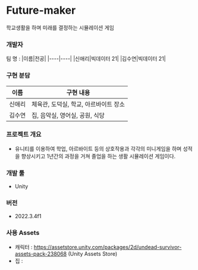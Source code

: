 # Future-maker
학교생활을 하며 미래를 결정하는 시뮬레이션 게임

### 개발자
팀 명 : 
|이름|전공|
|----|----|
|신애리|빅데이터 21|
|김수연|빅데이터 21|

### 구현 분담
|이름|구현 내용|
|----|----|
|신애리|체육관, 도덕실, 학교, 아르바이트 장소|
|김수연|집, 음악실, 영어실, 공원, 식당|

### 프로젝트 개요

- 유니티를 이용하여 학업, 아르바이트 등의 상호작용과 각각의 미니게임을 하며 성적을 향상시키고 1년간의 과정을 거쳐 졸업을 하는 생활 시뮬레이션 게임이다.

### 개발 툴
- Unity

### 버전
- 2022.3.4f1


### 사용 Assets
- 캐릭터 : https://assetstore.unity.com/packages/2d/undead-survivor-assets-pack-238068 (Unity Assets Store)
- 집 : 
  

